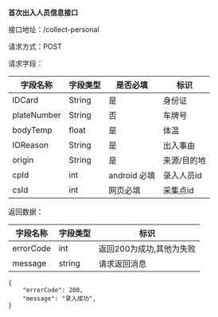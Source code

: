 **首次出入人员信息接口**

接口地址：/collect-personal

请求方式：POST

请求字段：

| 字段名称       | 字段类型 | 是否必填                    | 标识                                             |
| -------------- | -------- | --------------------------- | ------------------------------------------------ |
| IDCard         | String   | 是                          | 身份证                                           |
| plateNumber    | String   | 否                          | 车牌号                                           |
| bodyTemp       | float    | 是                          | 体温                                             |
| IOReason       | String   | 是                          | 出入事由                                         |
| origin         | String   | 是                          | 来源/目的地                                      |
| cpId           | int      | android 必填                | 录入人员id                                       |
| csId           | int      | 网页必填                    | 采集点id                                         |


返回数据：

| 字段名称  | 字段类型 | 标识                     |
| --------- | -------- | ------------------------ |
| errorCode | int      | 返回200为成功,其他为失败 |
| message   | string   | 请求返回消息             |
````
{
    "errorCode": 200,
    "message": "录入成功",
}
````